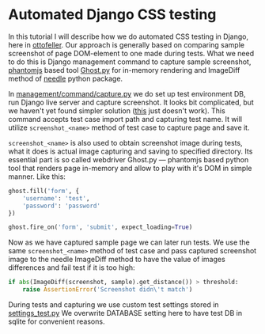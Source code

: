 Automated Django CSS testing
============================

In this tutorial I will describe how we do automated CSS testing in Django, here
in [ottofeller](http://ottofeller.com). Our approach is generally based on comparing sample screenshot of page
DOM-element to one made during tests. What we need to do this is Django management
command to capture sample screenshot, [phantomjs](http://phantomjs.org/) based tool [Ghost.py](http://jeanphix.me/Ghost.py/) for in-memory rendering
and ImageDiff method of [needle](http://needle.readthedocs.org/en/latest/) python package.

In [management/command/capture.py](https://github.com/gvidon/django-screenshot-assert-tutorial/blob/master/management/commands/capture.py) we do set up test environment DB, run Django live
server and capture screenshot. It looks bit complicated, but we haven't yet found simpler solution ([this](https://docs.djangoproject.com/en/1.5/topics/testing/advanced/#running-tests-outside-the-test-runner) just doesn't work). This command accepts test case import path and
capturing test name. It will utilize `screenshot_<name>` method of test case
to capture page and save it. 

`screenshot_<name>` is also used to obtain screenshot image during tests, what it does
is actual image capturing and saving to specified directory. Its essential part
is so called webdriver Ghost.py — phantomjs based python tool that renders
page in-memory and allow to play with it's DOM in simple manner. Like this:

```python
ghost.fill('form', {
	'username': 'test',
	'password': 'password'
})

ghost.fire_on('form', 'submit', expect_loading=True)
```

Now as we have captured sample page we can later run tests. We use the same
`screenshot_<name>` method of test case and pass captured screenshot image to the needle
ImageDiff method to have the value of images differences and fail test if it is too high:

```python
if abs(ImageDiff(screenshot, sample).get_distance()) > threshold:
	raise AssertionError('Screenshot didn\'t match')
```

During tests and capturing we use custom test settings stored in [settings_test.py](https://github.com/gvidon/django-screenshot-assert-tutorial/blob/master/settings_test.py)
We overwrite DATABASE setting here to have test DB in sqlite for convenient reasons.
